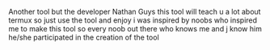 Another tool but the developer Nathan
Guys this tool will teach u a lot about termux
so just use the tool and enjoy
i was inspired by noobs
who inspired me to make this tool
so every noob out there who knows me
and j know him
he/she participated in the creation of the tool